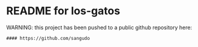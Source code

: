 # README for los-gatos

WARNING: this project has been pushed to a public github repository here:

	#### https://github.com/sangudo

